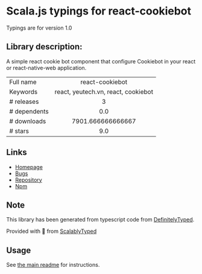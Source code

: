 
# Scala.js typings for react-cookiebot

Typings are for version 1.0

## Library description:
A simple react cookie bot component that configure Cookiebot in your react or react-native-web application.

|                    |                 |
| ------------------ | :-------------: |
| Full name          | react-cookiebot |
| Keywords           | react, yeutech.vn, react, cookiebot |
| # releases         | 3 |
| # dependents       | 0.0 |
| # downloads        | 7901.666666666667 |
| # stars            | 9.0 |

## Links
- [Homepage](https://yeutech-lab.github.io/react-cookiebot)
- [Bugs](https://github.com/yeutech-lab/react-cookiebot/issues)
- [Repository](https://github.com/yeutech-lab/react-cookiebot)
- [Npm](https://www.npmjs.com/package/react-cookiebot)
    


## Note
This library has been generated from typescript code from [DefinitelyTyped](https://definitelytyped.org).

Provided with :purple_heart: from [ScalablyTyped](https://github.com/oyvindberg/ScalablyTyped)

## Usage
See [the main readme](../../readme.md) for instructions.


